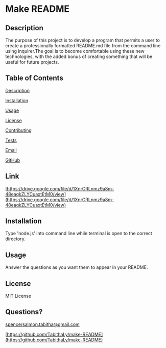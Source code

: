 # Make README
    
## Description
    
The purpose of this project is to develop a program that permits a user to create a professionally formatted README.md file from the command line using inquirer.The goal is to become comfortable using these new technologies, with the added bonus of creating something that will be useful for future projects.
    
## Table of Contents
    
[Description](#description)

[Installation](#installation)

[Usage](#usage)

[License](#license)

[Contributing](#contributing)

[Tests](#tests)

[Email](#email)

[GitHub](#github)

## Link
[https://drive.google.com/file/d/1XnrCRLnmz9a8m-48eaqkZLYCuaxtEtM0/view](https://drive.google.com/file/d/1XnrCRLnmz9a8m-48eaqkZLYCuaxtEtM0/view)

## Installation

Type 'node.js' into command line while terminal is open to the correct directory.
    
## Usage
    
Answer the questions as you want them to appear in your README.
    
## License 

MIT License
    
## Questions?

spencersalmon.tabitha@gmail.com 

[https://github.com/TabithaLy/make-README](https://github.com/TabithaLy/make-README)